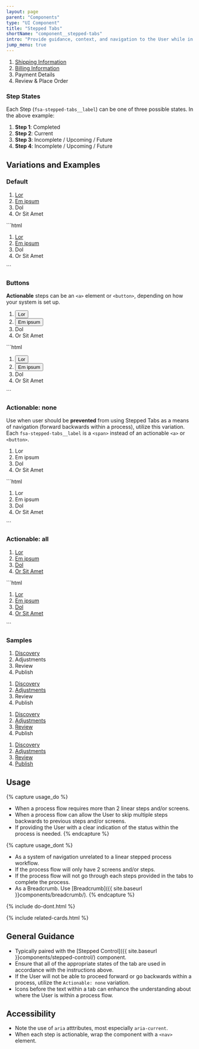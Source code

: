 ```yaml
---
layout: page
parent: "Components"
type: "UI Component"
title: "Stepped Tabs"
shortName: "component__stepped-tabs"
intro: "Provide guidance, context, and navigation to the User while in a stepped process workflow."
jump_menu: true
---
```


<div class="ds-preview">
  <nav aria-label="Breadcrumbs">
    <div class="fsa-stepped-tabs">
      <div class="fsa-stepped-tabs__bd">
        <ol class="fsa-stepped-tabs__list">
          <li class="fsa-stepped-tabs__item">
            <a class="fsa-stepped-tabs__label fsa-stepped-tabs__label--complete" href="link.html">
              <span class="fsa-stepped-tabs__text">Shipping Information</span>
            </a>
          </li>
          <li class="fsa-stepped-tabs__item">
            <a class="fsa-stepped-tabs__label fsa-stepped-tabs__label--active" href="link.html" aria-current="step">
              <span class="fsa-stepped-tabs__text">Billing Information</span>
            </a>
          </li>
          <li class="fsa-stepped-tabs__item">
            <span class="fsa-stepped-tabs__label fsa-stepped-tabs__label--incomplete">
              <span class="fsa-stepped-tabs__text">Payment Details</span>
            </span>
          </li>
          <li class="fsa-stepped-tabs__item">
            <span class="fsa-stepped-tabs__label fsa-stepped-tabs__label--incomplete">
              <span class="fsa-stepped-tabs__text">Review & Place Order</span>
            </span>
          </li>
        </ol>
      </div>
    </div>
  </nav>
</div>

### Step States

Each Step (`fsa-stepped-tabs__label`) can be one of three possible states. In the above example:

1. **Step 1**: Completed
1. **Step 2**: Current
1. **Step 3**: Incomplete / Upcoming / Future
1. **Step 4**: Incomplete / Upcoming / Future

## Variations and Examples

### Default

<div class="ds-preview">
  <nav aria-label="Breadcrumbs">
    <div class="fsa-stepped-tabs">
      <div class="fsa-stepped-tabs__bd">
        <ol class="fsa-stepped-tabs__list">
          <li class="fsa-stepped-tabs__item">
            <a class="fsa-stepped-tabs__label fsa-stepped-tabs__label--complete" href="link.html">
              <span class="fsa-stepped-tabs__text">Lor</span>
            </a>
          </li>
          <li class="fsa-stepped-tabs__item">
            <a class="fsa-stepped-tabs__label fsa-stepped-tabs__label--active" href="link.html" aria-current="step">
              <span class="fsa-stepped-tabs__text">Em ipsum</span>
            </a>
          </li>
          <li class="fsa-stepped-tabs__item">
            <span class="fsa-stepped-tabs__label fsa-stepped-tabs__label--incomplete">
              <span class="fsa-stepped-tabs__text">Dol</span>
            </span>
          </li>
          <li class="fsa-stepped-tabs__item">
            <span class="fsa-stepped-tabs__label fsa-stepped-tabs__label--incomplete">
              <span class="fsa-stepped-tabs__text">Or Sit Amet</span>
            </span>
          </li>
        </ol>
      </div>
    </div>
  </nav>
</div>
```html
<nav aria-label="Breadcrumbs">
  <div class="fsa-stepped-tabs">
    <div class="fsa-stepped-tabs__bd">
      <ol class="fsa-stepped-tabs__list">
        <li class="fsa-stepped-tabs__item">
          <a class="fsa-stepped-tabs__label fsa-stepped-tabs__label--complete" href="link.html">
            <span class="fsa-stepped-tabs__text">Lor</span>
          </a>
        </li>
        <li class="fsa-stepped-tabs__item">
          <a class="fsa-stepped-tabs__label fsa-stepped-tabs__label--active" href="link.html" aria-current="step">
            <span class="fsa-stepped-tabs__text">Em ipsum</span>
          </a>
        </li>
        <li class="fsa-stepped-tabs__item">
          <span class="fsa-stepped-tabs__label fsa-stepped-tabs__label--incomplete">
            <span class="fsa-stepped-tabs__text">Dol</span>
          </span>
        </li>
        <li class="fsa-stepped-tabs__item">
          <span class="fsa-stepped-tabs__label fsa-stepped-tabs__label--incomplete">
            <span class="fsa-stepped-tabs__text">Or Sit Amet</span>
          </span>
        </li>
      </ol>
    </div>
  </div>
</nav>
```

### Buttons

**Actionable** steps can be an `<a>` element or `<button>`, depending on how your system is set up.
<div class="ds-preview">
  <nav aria-label="Breadcrumbs">
    <div class="fsa-stepped-tabs">
      <div class="fsa-stepped-tabs__bd">
        <ol class="fsa-stepped-tabs__list">
          <li class="fsa-stepped-tabs__item">
            <button class="fsa-stepped-tabs__label fsa-stepped-tabs__label--complete" type="button">
              <span class="fsa-stepped-tabs__text">Lor</span>
            </button>
          </li>
          <li class="fsa-stepped-tabs__item">
            <button class="fsa-stepped-tabs__label fsa-stepped-tabs__label--active" type="button" aria-current="step">
              <span class="fsa-stepped-tabs__text">Em ipsum</span>
            </button>
          </li>
          <li class="fsa-stepped-tabs__item">
            <span class="fsa-stepped-tabs__label fsa-stepped-tabs__label--incomplete">
              <span class="fsa-stepped-tabs__text">Dol</span>
            </span>
          </li>
          <li class="fsa-stepped-tabs__item">
            <span class="fsa-stepped-tabs__label fsa-stepped-tabs__label--incomplete">
              <span class="fsa-stepped-tabs__text">Or Sit Amet</span>
            </span>
          </li>
        </ol>
      </div>
    </div>
  </nav>
</div>
```html
<nav aria-label="Breadcrumbs">
  <div class="fsa-stepped-tabs">
    <div class="fsa-stepped-tabs__bd">
      <ol class="fsa-stepped-tabs__list">
        <li class="fsa-stepped-tabs__item">
          <button class="fsa-stepped-tabs__label fsa-stepped-tabs__label--complete" type="button">
            <span class="fsa-stepped-tabs__text">Lor</span>
          </button>
        </li>
        <li class="fsa-stepped-tabs__item">
          <button class="fsa-stepped-tabs__label fsa-stepped-tabs__label--active" type="button" aria-current="step">
            <span class="fsa-stepped-tabs__text">Em ipsum</span>
          </button>
        </li>
        <li class="fsa-stepped-tabs__item">
          <span class="fsa-stepped-tabs__label fsa-stepped-tabs__label--incomplete">
            <span class="fsa-stepped-tabs__text">Dol</span>
          </span>
        </li>
        <li class="fsa-stepped-tabs__item">
          <span class="fsa-stepped-tabs__label fsa-stepped-tabs__label--incomplete">
            <span class="fsa-stepped-tabs__text">Or Sit Amet</span>
          </span>
        </li>
      </ol>
    </div>
  </div>
</nav>
```

### Actionable: none

Use when user should be **prevented** from using Stepped Tabs as a means of navigation (forward backwards within a process), utilize this variation. Each `fsa-stepped-tabs__label` is a `<span>` instead of an actionable `<a>` or `<button>`.

<div class="ds-preview">
  <div class="fsa-stepped-tabs">
    <div class="fsa-stepped-tabs__bd">
      <ol class="fsa-stepped-tabs__list">
        <li class="fsa-stepped-tabs__item">
          <span class="fsa-stepped-tabs__label fsa-stepped-tabs__label--complete">
            <span class="fsa-stepped-tabs__text">Lor</span>
          </span>
        </li>
        <li class="fsa-stepped-tabs__item">
          <span class="fsa-stepped-tabs__label fsa-stepped-tabs__label--active" aria-current="step">
            <span class="fsa-stepped-tabs__text">Em ipsum</span>
          </span>
        </li>
        <li class="fsa-stepped-tabs__item">
          <span class="fsa-stepped-tabs__label fsa-stepped-tabs__label--incomplete">
            <span class="fsa-stepped-tabs__text">Dol</span>
          </span>
        </li>
        <li class="fsa-stepped-tabs__item">
          <span class="fsa-stepped-tabs__label fsa-stepped-tabs__label--incomplete">
            <span class="fsa-stepped-tabs__text">Or Sit Amet</span>
          </span>
        </li>
      </ol>
    </div>
  </div>
</div>
```html
<div class="fsa-stepped-tabs">
  <div class="fsa-stepped-tabs__bd">
    <ol class="fsa-stepped-tabs__list">
      <li class="fsa-stepped-tabs__item">
        <span class="fsa-stepped-tabs__label fsa-stepped-tabs__label--complete">
          <span class="fsa-stepped-tabs__text">Lor</span>
        </span>
      </li>
      <li class="fsa-stepped-tabs__item">
        <span class="fsa-stepped-tabs__label fsa-stepped-tabs__label--active" aria-current="step">
          <span class="fsa-stepped-tabs__text">Em ipsum</span>
        </span>
      </li>
      <li class="fsa-stepped-tabs__item">
        <span class="fsa-stepped-tabs__label fsa-stepped-tabs__label--incomplete">
          <span class="fsa-stepped-tabs__text">Dol</span>
        </span>
      </li>
      <li class="fsa-stepped-tabs__item">
        <span class="fsa-stepped-tabs__label fsa-stepped-tabs__label--incomplete">
          <span class="fsa-stepped-tabs__text">Or Sit Amet</span>
        </span>
      </li>
    </ol>
  </div>
</div>
```

### Actionable: all

<div class="ds-preview">
  <nav aria-label="Breadcrumbs">
    <div class="fsa-stepped-tabs fsa-stepped-tabs--justified">
      <div class="fsa-stepped-tabs__bd">
        <ol class="fsa-stepped-tabs__list">
          <li class="fsa-stepped-tabs__item">
            <a class="fsa-stepped-tabs__label fsa-stepped-tabs__label--complete" href="link.html">
              <span class="fsa-stepped-tabs__text">Lor</span>
            </a>
          </li>
          <li class="fsa-stepped-tabs__item">
            <a class="fsa-stepped-tabs__label fsa-stepped-tabs__label--active" href="link.html" aria-current="step">
              <span class="fsa-stepped-tabs__text">Em ipsum</span>
            </a>
          </li>
          <li class="fsa-stepped-tabs__item">
            <a class="fsa-stepped-tabs__label fsa-stepped-tabs__label--incomplete" href="link.html">
              <span class="fsa-stepped-tabs__text">Dol</span>
            </a>
          </li>
          <li class="fsa-stepped-tabs__item">
            <a class="fsa-stepped-tabs__label fsa-stepped-tabs__label--incomplete" href="link.html">
              <span class="fsa-stepped-tabs__text">Or Sit Amet</span>
            </a>
          </li>
        </ol>
      </div>
    </div>
  </nav>
</div>
```html
<nav aria-label="Breadcrumbs">
  <div class="fsa-stepped-tabs fsa-stepped-tabs--justified">
    <div class="fsa-stepped-tabs__bd">
      <ol class="fsa-stepped-tabs__list">
        <li class="fsa-stepped-tabs__item">
          <a class="fsa-stepped-tabs__label fsa-stepped-tabs__label--complete" href="link.html">
            <span class="fsa-stepped-tabs__text">Lor</span>
          </a>
        </li>
        <li class="fsa-stepped-tabs__item">
          <a class="fsa-stepped-tabs__label fsa-stepped-tabs__label--active" href="link.html" aria-current="step">
            <span class="fsa-stepped-tabs__text">Em ipsum</span>
          </a>
        </li>
        <li class="fsa-stepped-tabs__item">
          <a class="fsa-stepped-tabs__label fsa-stepped-tabs__label--incomplete" href="link.html">
            <span class="fsa-stepped-tabs__text">Dol</span>
          </a>
        </li>
        <li class="fsa-stepped-tabs__item">
          <a class="fsa-stepped-tabs__label fsa-stepped-tabs__label--incomplete" href="link.html">
            <span class="fsa-stepped-tabs__text">Or Sit Amet</span>
          </a>
        </li>
      </ol>
    </div>
  </div>
</nav>
```

### Samples

<div class="ds-preview">
  <nav aria-label="Breadcrumbs">
    <div class="fsa-stepped-tabs fsa-stepped-tabs--justified">
      <div class="fsa-stepped-tabs__bd">
        <ol class="fsa-stepped-tabs__list">
          <li class="fsa-stepped-tabs__item">
            <a class="fsa-stepped-tabs__label fsa-stepped-tabs__label--active" href="link.html">
              <span class="fsa-stepped-tabs__text">Discovery</span>
            </a>
          </li>
          <li class="fsa-stepped-tabs__item">
            <span class="fsa-stepped-tabs__label fsa-stepped-tabs__label--incomplete">
              <span class="fsa-stepped-tabs__text">Adjustments</span>
            </span>
          </li>
          <li class="fsa-stepped-tabs__item">
            <span class="fsa-stepped-tabs__label fsa-stepped-tabs__label--incomplete">
              <span class="fsa-stepped-tabs__text">Review</span>
            </span>
          </li>
          <li class="fsa-stepped-tabs__item">
            <span class="fsa-stepped-tabs__label fsa-stepped-tabs__label--incomplete">
              <span class="fsa-stepped-tabs__text">Publish</span>
            </span>
          </li>
        </ol>
      </div>
    </div>
  </nav>
  <nav aria-label="Breadcrumbs">
    <div class="fsa-stepped-tabs fsa-stepped-tabs--justified">
      <div class="fsa-stepped-tabs__bd">
        <ol class="fsa-stepped-tabs__list">
          <li class="fsa-stepped-tabs__item">
            <a class="fsa-stepped-tabs__label fsa-stepped-tabs__label--complete" href="link.html">
              <span class="fsa-stepped-tabs__text">Discovery</span>
            </a>
          </li>
          <li class="fsa-stepped-tabs__item">
            <a class="fsa-stepped-tabs__label fsa-stepped-tabs__label--active" href="link.html">
              <span class="fsa-stepped-tabs__text">Adjustments</span>
            </a>
          </li>
          <li class="fsa-stepped-tabs__item">
            <span class="fsa-stepped-tabs__label fsa-stepped-tabs__label--incomplete">
              <span class="fsa-stepped-tabs__text">Review</span>
            </span>
          </li>
          <li class="fsa-stepped-tabs__item">
            <span class="fsa-stepped-tabs__label fsa-stepped-tabs__label--incomplete">
              <span class="fsa-stepped-tabs__text">Publish</span>
            </span>
          </li>
        </ol>
      </div>
    </div>
  </nav>
  <nav aria-label="Breadcrumbs">
    <div class="fsa-stepped-tabs fsa-stepped-tabs--justified">
      <div class="fsa-stepped-tabs__bd">
        <ol class="fsa-stepped-tabs__list">
          <li class="fsa-stepped-tabs__item">
            <a class="fsa-stepped-tabs__label fsa-stepped-tabs__label--complete" href="link.html">
              <span class="fsa-stepped-tabs__text">Discovery</span>
            </a>
          </li>
          <li class="fsa-stepped-tabs__item">
            <a class="fsa-stepped-tabs__label fsa-stepped-tabs__label--complete" href="link.html">
              <span class="fsa-stepped-tabs__text">Adjustments</span>
            </a>
          </li>
          <li class="fsa-stepped-tabs__item">
            <a class="fsa-stepped-tabs__label fsa-stepped-tabs__label--active" href="link.html">
              <span class="fsa-stepped-tabs__text">Review</span>
            </a>
          </li>
          <li class="fsa-stepped-tabs__item">
            <span class="fsa-stepped-tabs__label fsa-stepped-tabs__label--incomplete">
              <span class="fsa-stepped-tabs__text">Publish</span>
            </span>
          </li>
        </ol>
      </div>
    </div>
  </nav>
  <nav aria-label="Breadcrumbs">
    <div class="fsa-stepped-tabs fsa-stepped-tabs--justified">
      <div class="fsa-stepped-tabs__bd">
        <ol class="fsa-stepped-tabs__list">
          <li class="fsa-stepped-tabs__item">
            <a class="fsa-stepped-tabs__label fsa-stepped-tabs__label--complete" href="link.html">
              <span class="fsa-stepped-tabs__text">Discovery</span>
            </a>
          </li>
          <li class="fsa-stepped-tabs__item">
            <a class="fsa-stepped-tabs__label fsa-stepped-tabs__label--complete" href="link.html">
              <span class="fsa-stepped-tabs__text">Adjustments</span>
            </a>
          </li>
          <li class="fsa-stepped-tabs__item">
            <a class="fsa-stepped-tabs__label fsa-stepped-tabs__label--complete" href="link.html">
              <span class="fsa-stepped-tabs__text">Review</span>
            </a>
          </li>
          <li class="fsa-stepped-tabs__item">
            <a class="fsa-stepped-tabs__label fsa-stepped-tabs__label--active" href="link.html">
              <span class="fsa-stepped-tabs__text">Publish</span>
            </a>
          </li>
        </ol>
      </div>
    </div>
  </nav>
</div>

## Usage

{% capture usage_do %}
* When a process flow requires more than 2 linear steps and/or screens.
* When a process flow can allow the User to skip multiple steps backwards to previous steps and/or screens.
* If providing the User with a clear indication of the status within the process is needed.
{% endcapture %}

{% capture usage_dont %}
* As a system of navigation unrelated to a linear stepped process workflow.
* If the process flow will only have 2 screens and/or steps.
* If the process flow will not go through each steps provided in the tabs to complete the process.
* As a Breadcrumb. Use [Breadcrumb]({{ site.baseurl }}components/breadcrumb/).
{% endcapture %}

{% include do-dont.html %}

{% include related-cards.html %}

## General Guidance

* Typically paired with the [Stepped Control]({{ site.baseurl }}components/stepped-control/) component.
* Ensure that all of the appropriate states of the tab are used in accordance with the instructions above.
* If the User will not be able to proceed forward or go backwards within a process, utilize the `Actionable: none` variation.
* Icons before the text within a tab can enhance the understanding about where the User is within a process flow.

## Accessibility

* Note the use of `aria` atttributes, most especially `aria-current`.
* When each step is actionable, wrap the component with a `<nav>` element.
